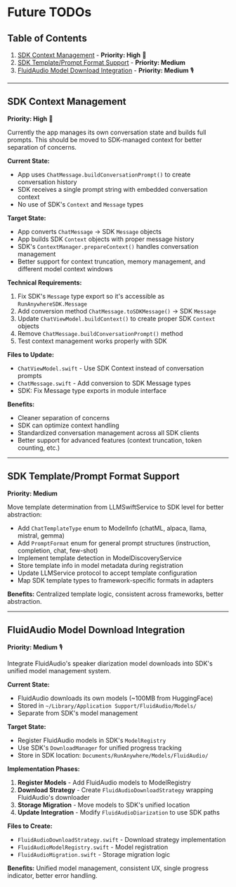 # Future TODOs

## Table of Contents
1. [SDK Context Management](#sdk-context-management) - **Priority: High** 🔄
2. [SDK Template/Prompt Format Support](#sdk-templateprompt-format-support) - **Priority: Medium**
3. [FluidAudio Model Download Integration](#fluidaudio-model-download-integration) - **Priority: Medium** 🎙️

---

## SDK Context Management

**Priority: High** 🔄

Currently the app manages its own conversation state and builds full prompts. This should be moved to SDK-managed context for better separation of concerns.

**Current State:**
- App uses `ChatMessage.buildConversationPrompt()` to create conversation history
- SDK receives a single prompt string with embedded conversation context
- No use of SDK's `Context` and `Message` types

**Target State:**
- App converts `ChatMessage` → SDK `Message` objects
- App builds SDK `Context` objects with proper message history
- SDK's `ContextManager.prepareContext()` handles conversation management
- Better support for context truncation, memory management, and different model context windows

**Technical Requirements:**
1. Fix SDK's `Message` type export so it's accessible as `RunAnywhereSDK.Message`
2. Add conversion method `ChatMessage.toSDKMessage()` → SDK `Message`
3. Update `ChatViewModel.buildContext()` to create proper SDK `Context` objects
4. Remove `ChatMessage.buildConversationPrompt()` method
5. Test context management works properly with SDK

**Files to Update:**
- `ChatViewModel.swift` - Use SDK Context instead of conversation prompts
- `ChatMessage.swift` - Add conversion to SDK Message types
- SDK: Fix Message type exports in module interface

**Benefits:**
- Cleaner separation of concerns
- SDK can optimize context handling
- Standardized conversation management across all SDK clients
- Better support for advanced features (context truncation, token counting, etc.)

---

## SDK Template/Prompt Format Support

**Priority: Medium**

Move template determination from LLMSwiftService to SDK level for better abstraction:

- Add `ChatTemplateType` enum to ModelInfo (chatML, alpaca, llama, mistral, gemma)
- Add `PromptFormat` enum for general prompt structures (instruction, completion, chat, few-shot)
- Implement template detection in ModelDiscoveryService
- Store template info in model metadata during registration
- Update LLMService protocol to accept template configuration
- Map SDK template types to framework-specific formats in adapters

**Benefits:** Centralized template logic, consistent across frameworks, better abstraction.

---

## FluidAudio Model Download Integration

**Priority: Medium** 🎙️

Integrate FluidAudio's speaker diarization model downloads into SDK's unified model management system.

**Current State:**
- FluidAudio downloads its own models (~100MB from HuggingFace)
- Stored in `~/Library/Application Support/FluidAudio/Models/`
- Separate from SDK's model management

**Target State:**
- Register FluidAudio models in SDK's `ModelRegistry`
- Use SDK's `DownloadManager` for unified progress tracking
- Store in SDK location: `Documents/RunAnywhere/Models/FluidAudio/`

**Implementation Phases:**

1. **Register Models** - Add FluidAudio models to ModelRegistry
2. **Download Strategy** - Create `FluidAudioDownloadStrategy` wrapping FluidAudio's downloader
3. **Storage Migration** - Move models to SDK's unified location
4. **Update Integration** - Modify `FluidAudioDiarization` to use SDK paths

**Files to Create:**
- `FluidAudioDownloadStrategy.swift` - Download strategy implementation
- `FluidAudioModelRegistry.swift` - Model registration
- `FluidAudioMigration.swift` - Storage migration logic

**Benefits:** Unified model management, consistent UX, single progress indicator, better error handling.

